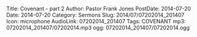 Title: Covenant - part 2
Author: Pastor Frank Jones
PostDate: 2014-07-20
Date: 2014-07-20
Category: Sermons
Slug: 2014/07/07202014_201407
Icon: microphone
AudioLink: 07202014_201407
Tags: COVENANT
mp3: 07202014_201407/07202014.mp3
ogg: 07202014_201407/07202014.ogg
